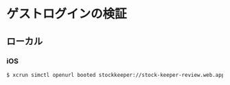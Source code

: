 # ゲストログインの検証

## ローカル

### iOS

```bash
$ xcrun simctl openurl booted stockkeeper://stock-keeper-review.web.app/guest/login/52f58fb9-1ad4-436d-9d54-891890b37288
```
